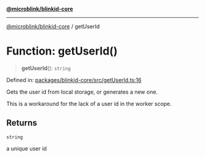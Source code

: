 [**@microblink/blinkid-core**](../README.md)

---

[@microblink/blinkid-core](../README.md) / getUserId

# Function: getUserId()

> **getUserId**(): `string`

Defined in: [packages/blinkid-core/src/getUserId.ts:16](https://github.com/BlinkID/blinkid-web/blob/main/packages/blinkid-core/src/getUserId.ts)

Gets the user id from local storage, or generates a new one.

This is a workaround for the lack of a user id in the worker scope.

## Returns

`string`

a unique user id
